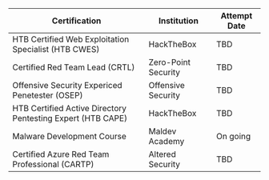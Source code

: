 
| Certification                                               | Institution         | Attempt Date |
| ----------------------------------------------------------- | ------------------- | ------------ |
| HTB Certified Web Exploitation Specialist (HTB CWES)        | HackTheBox          | TBD          |
| Certified Red Team Lead (CRTL)                              | Zero-Point Security | TBD          |
| Offensive Security Expericed Penetester (OSEP)              | Offensive Security  | TBD          |
| HTB Certified Active Directory Pentesting Expert (HTB CAPE) | HackTheBox          | TBD          |
| Malware Development Course                                  | Maldev Academy      | On going     |
| Certified Azure Red Team Professional (CARTP)               | Altered Security    | TBD          |


